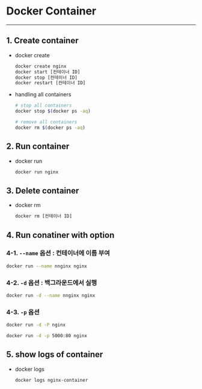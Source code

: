 # Docker Container
---
## 1. Create container
* docker create
    ```sh
    docker create nginx
    docker start [컨테이너 ID]
    docker stop [컨테이너 ID]
    docker restart [컨테이너 ID]
    ```
* handling all containers
    ```sh
    # stop all containers
    docker stop $(docker ps -aq)

    # remove all containers
    docker rm $(docker ps -aq)

    ```

## 2. Run container
* docker run
    ```sh
    docker run nginx
    ```

## 3. Delete container
* docker rm
    ```sh
    docker rm [컨테이너 ID]
    ```

## 4. Run conatiner with option

### 4-1. `--name` 옵션 : 컨테이너에 이름 부여
```sh
docker run --name nnginx nginx
```

### 4-2. `-d` 옵션 : 백그라운드에서 실행
```sh
docker run -d --name nnginx nginx
```

### 4-3. `-p` 옵션
```sh
docker run -d -P nginx

docker run -d -p 5000:80 nginx
```

## 5. show logs of container

- docker logs
  ```sh
  docker logs nginx-container
  ```